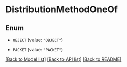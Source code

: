 # DistributionMethodOneOf

## Enum


* `OBJECT` (value: `"OBJECT"`)

* `PACKET` (value: `"PACKET"`)


[[Back to Model list]](../README.md#documentation-for-models) [[Back to API list]](../README.md#documentation-for-api-endpoints) [[Back to README]](../README.md)



